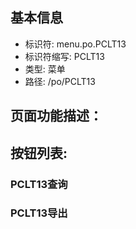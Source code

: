 
## 基本信息

- 标识符: menu.po.PCLT13
- 标识符缩写: PCLT13
- 类型: 菜单
- 路径: /po/PCLT13

## 页面功能描述：





## 按钮列表:


### PCLT13查询



### PCLT13导出


